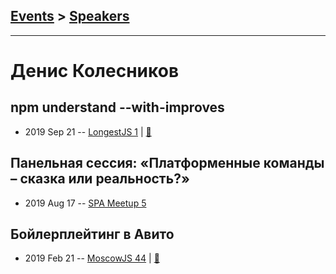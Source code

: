 ## [Events](../README.md) > [Speakers](../speakers.md)
---

# Денис Колесников

## npm understand --with-improves
- 2019 Sep 21 -- [LongestJS 1](https://www.youtube.com/watch?v=Cz6bQw1f23s)  | [:notebook:](http://longestjs.org/slides/01_LongestJS_Denis_Kolesnokiv_npm_understand.pdf)  
## Панельная сессия: «Платформенные команды – сказка или реальность?»
- 2019 Aug 17 -- [SPA Meetup 5](https://www.youtube.com/watch?v=mEpwFo4R43w&list=PLknJ4Vr6efQHOdSjVkBDWdlHby6v-lO12&index=6)    
## Бойлерплейтинг в Авито
- 2019 Feb 21 -- [MoscowJS 44](https://youtu.be/ro6RlJnCWE0?t=211)  | [:notebook:](https://cloud.mail.ru/public/MK5g/nL6KGV88Q)  
